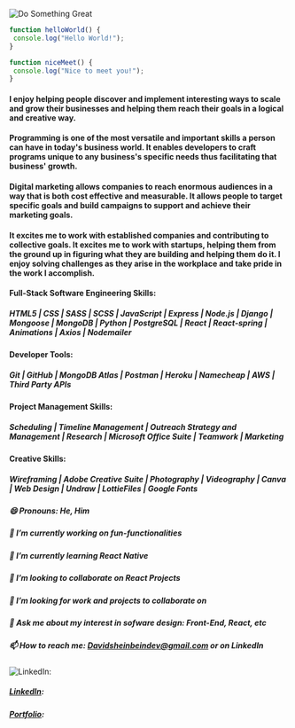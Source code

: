 ![Do Something Great](https://images.unsplash.com/photo-1511465390398-532913e8328d?ixlib=rb-1.2.1&ixid=eyJhcHBfaWQiOjEyMDd9&auto=format&fit=crop&w=1780&q=80)

```javascript
function helloWorld() {
 console.log("Hello World!");
}

function niceMeet() {
 console.log("Nice to meet you!");
}
```

#### I enjoy helping people discover and implement interesting ways to scale and grow their businesses and helping them reach their goals in a logical and creative way.

#### Programming is one of the most versatile and important skills a person can have in today's business world. It enables developers to craft programs unique to any business's specific needs thus facilitating that business' growth.

#### Digital marketing allows companies to reach enormous audiences in a way that is both cost effective and measurable. It allows people to target specific goals and build campaigns to support and achieve their marketing goals.

#### It excites me to work with established companies and contributing to collective goals. It excites me to work with startups, helping them from the ground up in figuring what they are building and helping them do it. I enjoy solving challenges as they arise in the workplace and take pride in the work I accomplish.


#### Full-Stack Software Engineering Skills:

##### HTML5 | CSS | SASS | SCSS | JavaScript | Express | Node.js | Django | Mongoose | MongoDB | Python | PostgreSQL | React | React-spring | Animations | Axios | Nodemailer

#### Developer Tools:

##### Git | GitHub | MongoDB Atlas | Postman | Heroku | Namecheap | AWS | Third Party APIs

#### Project Management Skills:

##### Scheduling | Timeline Management | Outreach Strategy and Management | Research | Microsoft Office Suite | Teamwork | Marketing

#### Creative Skills:

##### Wireframing | Adobe Creative Suite | Photography | Videography | Canva | Web Design | Undraw | LottieFiles | Google Fonts 

##### 😄 Pronouns: He, Him
##### 🔭 I’m currently working on fun-functionalities 
##### 🌱 I’m currently learning React Native
##### 👯 I’m looking to collaborate on React Projects
##### 🤔 I’m looking for work and projects to collaborate on 
##### 💬 Ask me about my interest in sofware design: Front-End, React, etc

##### 📫 How to reach me: [Davidsheinbeindev@gmail.com](Davidsheinbeindev@gmail.com) or on LinkedIn
![LinkedIn](https://www.flaticon.com/svg/static/icons/svg/174/174857.svg): 
##### [LinkedIn](www.linkedin.com/in/david-sheinbein/): 
##### [Portfolio](http://www.davidsheinbeinportfolio.com/): 

<!--
**davesheinbein/davesheinbein** is a ✨ _special_ ✨ repository because its `README.md` (this file) appears on your GitHub profile.

Here are some ideas to get you started:

- 🔭 I’m currently working on ...
- 🌱 I’m currently learning ...
- 👯 I’m looking to collaborate on ...
- 🤔 I’m looking for help with ...
- 💬 Ask me about ...
- 📫 How to reach me: ...
- 😄 Pronouns: ...
- ⚡ Fun fact: ...
-->
